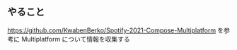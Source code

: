 ## やること
https://github.com/KwabenBerko/Spotify-2021-Compose-Multiplatform
を参考に Multiplatform について情報を収集する